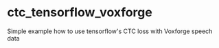 # ctc_tensorflow_voxforge
Simple example how to use tensorflow's CTC loss with Voxforge speech data
